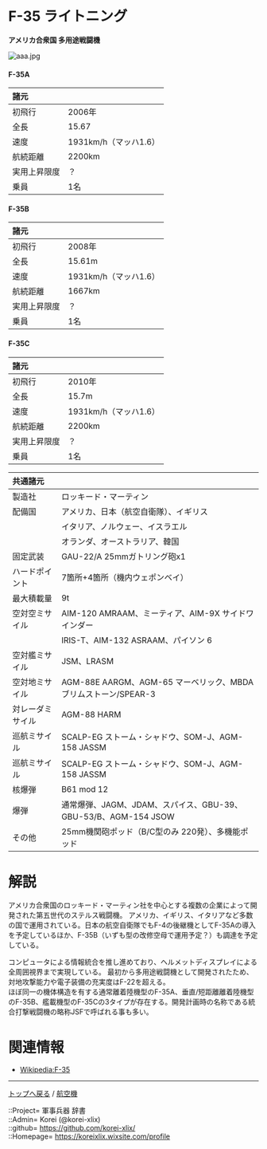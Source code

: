 # F-35 ライトニング
**アメリカ合衆国 多用途戦闘機**

![aaa.jpg](https://bn02pap001files.storage.live.com/y4mLP7VUXj6KDC4KoRHfNXDMo9IJ1lxY2R1qLbYzFqd0s8un2DJhblVG4TAy-hlSPo72hjCFQhLhy9N-tWOJkaoW9UeUIJ43TDuQboeoGMgvsLP_hQV4QaCqZnPnREV4yXY69BPfoE6CW1s-n91Nol9bjQsSW9kTy9KBQkCwsCNS6CEqFes9vauRsdk1yPFcXRL?width=640&height=459&cropmode=none)  
  


#### F-35A
|諸元  |  |
|:--|:--|
|初飛行  |2006年  |
|全長    |15.67  |
|速度    |1931km/h（マッハ1.6）  |
|航続距離  |2200km  |
|実用上昇限度|？  |
|乗員    |1名  |
  


#### F-35B
|諸元  |  |
|:--|:--|
|初飛行  |2008年  |
|全長    |15.61m  |
|速度    |1931km/h（マッハ1.6）  |
|航続距離  |1667km  |
|実用上昇限度|？  |
|乗員    |1名  |
  


#### F-35C
|諸元  |  |
|:--|:--|
|初飛行  |2010年  |
|全長    |15.7m  |
|速度    |1931km/h（マッハ1.6）  |
|航続距離  |2200km  |
|実用上昇限度|？  |
|乗員    |1名  |
  


|共通諸元  |  |
|:--|:--|
|製造社  |ロッキード・マーティン  |
|配備国  |アメリカ、日本（航空自衛隊）、イギリス  |
|        |イタリア、ノルウェー、イスラエル  |
|        |オランダ、オーストラリア、韓国  |
|固定武装  |GAU-22/A 25mmガトリング砲x1  |
|ハードポイント  |7箇所+4箇所（機内ウェポンベイ）  |
|最大積載量  |9t  |
|空対空ミサイル  |AIM-120 AMRAAM、ミーティア、AIM-9X サイドワインダー  |
|  |IRIS-T、AIM-132 ASRAAM、パイソン 6  |
|空対艦ミサイル  |JSM、LRASM  |
|空対地ミサイル  |AGM-88E AARGM、AGM-65 マーベリック、MBDA ブリムストーン/SPEAR-3  |
|対レーダミサイル  |AGM-88 HARM  |
|巡航ミサイル  |SCALP-EG ストーム・シャドウ、SOM-J、AGM-158 JASSM  |
|巡航ミサイル  |SCALP-EG ストーム・シャドウ、SOM-J、AGM-158 JASSM  |
|核爆弾  |B61 mod 12  |
|爆弾  |通常爆弾、JAGM、JDAM、スパイス、GBU-39、GBU-53/B、AGM-154 JSOW  |
|その他  |25mm機関砲ポッド（B/C型のみ 220発）、多機能ポッド  |


# 解説
アメリカ合衆国のロッキード・マーティン社を中心とする複数の企業によって開発された第五世代のステルス戦闘機。
アメリカ、イギリス、イタリアなど多数の国で運用されている。日本の航空自衛隊でもF-4の後継機としてF-35Aの導入を予定しているほか、F-35B（いずも型の改修空母で運用予定？）も調達を予定している。  
  
コンピュータによる情報統合を推し進めており、ヘルメットディスプレイによる全周囲視界まで実現している。
最初から多用途戦闘機として開発されたため、対地攻撃能力や電子装備の充実度はF-22を超える。  
ほぼ同一の機体構造を有する通常離着陸機型のF-35A、垂直/短距離離着陸機型のF-35B、艦載機型のF-35Cの3タイプが存在する。開発計画時の名称である統合打撃戦闘機の略称JSFで呼ばれる事も多い。  


# 関連情報
* [Wikipedia:F-35](https://bit.ly/3s3NTq9)


***
[トップへ戻る](/readme.md) / [航空機](/plane/readme.md)  
  
::Project= 軍事兵器 辞書  
::Admin= Korei (@korei-xlix)  
::github= https://github.com/korei-xlix/  
::Homepage= https://koreixlix.wixsite.com/profile  
